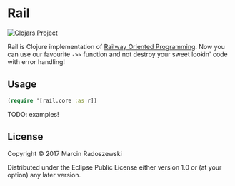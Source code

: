 # Rail

[![Clojars Project](https://img.shields.io/clojars/v/marad/rail.svg)](https://clojars.org/marad/rail)

Rail is Clojure implementation of [Railway Oriented Programming](https://fsharpforfunandprofit.com/rop/).
Now you can use our favourite `->>` function and not destroy your sweet lookin' code with error handling!

## Usage

```clojure
(require '[rail.core :as r])
```

TODO: examples!

## License

Copyright © 2017 Marcin Radoszewski

Distributed under the Eclipse Public License either version 1.0 or (at
your option) any later version.
